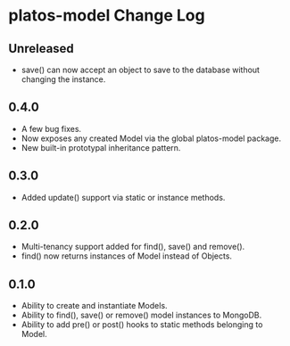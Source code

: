 # platos-model Change Log

## Unreleased
- save() can now accept an object to save to the database without changing the instance.

## 0.4.0
- A few bug fixes.
- Now exposes any created Model via the global platos-model package.
- New built-in prototypal inheritance pattern.

## 0.3.0
- Added update() support via static or instance methods.

## 0.2.0
- Multi-tenancy support added for find(), save() and remove().
- find() now returns instances of Model instead of Objects.

## 0.1.0
- Ability to create and instantiate Models.
- Ability to find(), save() or remove() model instances to MongoDB.
- Ability to add pre() or post() hooks to static methods belonging to Model.